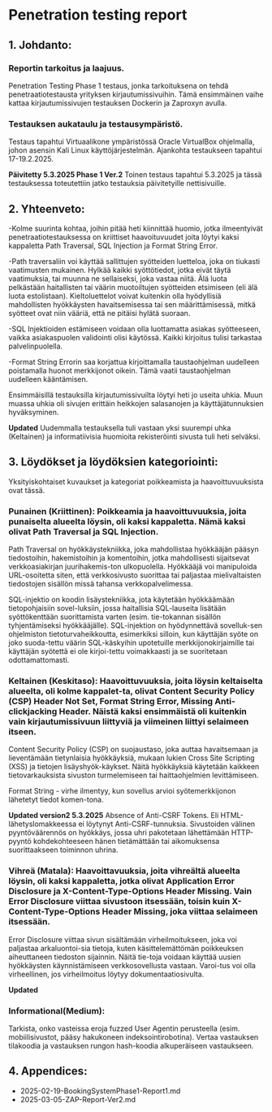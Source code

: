 # Penetration testing report

## 1. Johdanto:

### Reportin tarkoitus ja laajuus.

Penetration Testing Phase 1 testaus, jonka tarkoituksena on tehdä penetraatiotestausta yrityksen kirjautumissivuihin. Tämä ensimmäinen vaihe kattaa kirjautumissivujen testauksen Dockerin ja Zaproxyn avulla.

### Testauksen aukataulu ja testausympäristö.

Testaus tapahtui Virtuaalikone ympäristössä Oracle VirtualBox ohjelmalla, johon asensin Kali Linux käyttöjärjestelmän. Ajankohta testaukseen tapahtui 17-19.2.2025. 

**Päivitetty 5.3.2025 Phase 1 Ver.2**
Toinen testaus tapahtui 5.3.2025 ja tässä testauksessa toteutettiin jatko testauksia päivitetyille nettisivuille. 

## 2. Yhteenveto:

-Kolme suurinta kohtaa, joihin pitää heti kiinnittää huomio, jotka ilmeentyivät penetraatiotestauksessa on kriittiset haavoituvuudet joita löytyi kaksi kappaletta Path Traversal, SQL Injection ja Format String Error.

-Path traversaliin voi käyttää sallittujen syötteiden luetteloa, joka on tiukasti vaatimusten mukainen. Hylkää kaikki syöttötiedot, jotka eivät täytä vaatimuksia, tai muunna ne sellaiseksi, joka vastaa niitä. Älä luota pelkästään haitallisten tai väärin muotoiltujen syötteiden etsimiseen (eli älä luota estolistaan). Kieltoluettelot voivat kuitenkin olla hyödyllisiä mahdollisten hyökkäysten havaitsemisessa tai sen määrittämisessä, mitkä syötteet ovat niin vääriä, että ne pitäisi hylätä suoraan.

-SQL Injektioiden estämiseen voidaan olla luottamatta asiakas syötteeseen, vaikka asiakaspuolen validointi olisi käytössä. Kaikki kirjoitus tulisi tarkastaa palvelinpuolella. 

-Format String Errorin saa korjattua kirjoittamalla taustaohjelman uudelleen poistamalla huonot merkkijonot oikein. Tämä vaatii taustaohjelman uudelleen kääntämisen.

Ensimmäisillä testauksilla kirjautumissivuilta löytyi heti jo useita uhkia. Muun muassa uhkia oli sivujen erittäin heikkojen salasanojen ja käyttäjätunnuksien hyväksyminen. 

**Updated**
Uudemmalla testauksella tuli vastaan yksi suurempi uhka (Keltainen) ja informatiivisia huomioita rekisteröinti sivusta tuli heti selväksi.

## 3. Löydökset ja löydöksien kategoriointi:

Yksityiskohtaiset kuvaukset ja kategoriat poikkeamista ja haavoittuvuuksista ovat tässä.

### Punainen (Kriittinen): Poikkeamia ja haavoittuvuuksia, joita punaiselta alueelta löysin, oli kaksi kappaletta. Nämä kaksi olivat Path Traversal ja SQL Injection.

Path Traversal on hyökkäystekniikka, joka mahdollistaa hyökkääjän pääsyn tiedostoihin, hakemistoihin ja komentoihin, jotka mahdollisesti sijaitsevat verkkoasiakirjan juurihakemis-ton ulkopuolella. Hyökkääjä voi manipuloida URL-osoitetta siten, että verkkosivusto suorittaa tai paljastaa mielivaltaisten tiedostojen sisällön missä tahansa verkkopalvelimessa. 

SQL-injektio on koodin lisäystekniikka, jota käytetään hyökkäämään tietopohjaisiin sovel-luksiin, jossa haitallisia SQL-lauseita lisätään syöttökenttään suorittamista varten (esim. tie-tokannan sisällön tyhjentämiseksi hyökkääjälle). SQL-injektion on hyödynnettävä sovelluk-sen ohjelmiston tietoturvaheikkoutta, esimerkiksi silloin, kun käyttäjän syöte on joko suoda-tettu väärin SQL-käskyihin upotetuille merkkijonokirjaimille tai käyttäjän syötettä ei ole kirjoi-tettu voimakkaasti ja se suoritetaan odottamattomasti.

### Keltainen (Keskitaso): Haavoittuvuuksia, joita löysin keltaiselta alueelta, oli kolme kappalet-ta, olivat Content Security Policy (CSP) Header Not Set, Format String Error, Missing Anti-clickjacking Header. Näistä kaksi ensimmäistä oli kuitenkin vain kirjautumissivuun liittyviä ja viimeinen liittyi selaimeen itseen. 

Content Security Policy (CSP) on suojaustaso, joka auttaa havaitsemaan ja lieventämään tietynlaisia hyökkäyksiä, mukaan lukien Cross Site Scripting (XSS) ja tietojen lisäyshyök-käykset. Näitä hyökkäyksiä käytetään kaikkeen tietovarkauksista sivuston turmelemiseen tai haittaohjelmien levittämiseen.

Format String - virhe ilmentyy, kun sovellus arvioi syötemerkkijonon lähetetyt tiedot komen-tona.

**Updated version2 5.3.2025**
Absence of Anti-CSRF Tokens. Eli HTML-lähetyslomakkeessa ei löytynyt Anti-CSRF-tunnuksia. Sivustoiden välinen pyyntöväärennös on hyökkäys, jossa uhri pakotetaan lähettämään HTTP-pyyntö kohdekohteeseen hänen tietämättään tai aikomuksensa suorittaakseen toiminnon uhrina. 

### Vihreä (Matala): Haavoittavuuksia, joita vihreältä alueelta löysin, oli kaksi kappaletta, jotka olivat Application Error Disclosure ja X-Content-Type-Options Header Missing. Vain Error Disclosure viittaa sivustoon itsessään, toisin kuin X-Content-Type-Options Header Missing, joka viittaa selaimeen itsessään.

Error Disclosure viittaa sivun sisältämään virheilmoitukseen, joka voi paljastaa arkaluontoi-sia tietoja, kuten käsittelemättömän poikkeuksen aiheuttaneen tiedoston sijainnin. Näitä tie-toja voidaan käyttää uusien hyökkäysten käynnistämiseen verkkosovellusta vastaan. Varoi-tus voi olla virheellinen, jos virheilmoitus löytyy dokumentaatiosivulta.

**Updated**
### Informational(Medium):
Tarkista, onko vasteissa eroja fuzzed User Agentin perusteella (esim. mobiilisivustot, pääsy hakukoneen indeksointirobotina). Vertaa vastauksen tilakoodia ja vastauksen rungon hash-koodia alkuperäiseen vastaukseen.

## 4. Appendices:
- 2025-02-19-BookingSystemPhase1-Report1.md
- 2025-03-05-ZAP-Report-Ver2.md
